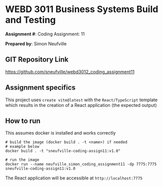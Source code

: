 # WEBD 3011 Business Systems Build and Testing
__Assignment #__: Coding Assignment: 11

__Prepared by__: Simon Neufville

## GIT Repository Link
https://github.com/sneufville/webd3012_coding_assignment11

## Assignment specifics

This project uses `create vite@latest` with the `React/TypeScript` template which results in the creation of a React application (the expected output)

## How to run

This assumes docker is installed and works correctly

```shell
# build the image (docker build . -t <name>) if needed
# example below
docker build . -t "sneufville-coding-assign11:v1.0"
```

```shell
# run the image
docker run --name neufville_simon_coding_assignment11 -dp 7775:7775 sneufville-coding-assign11:v1.0
```

The React application will be accessible at `http://localhost:7775`
